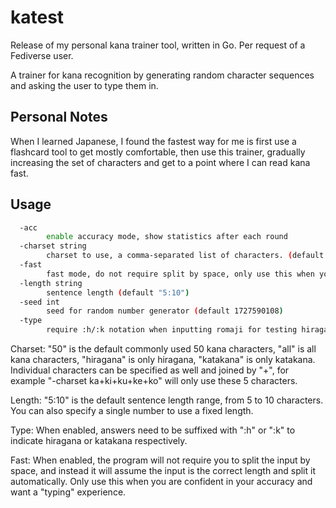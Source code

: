 # katest

Release of my personal kana trainer tool, written in Go. Per request of a Fediverse user.

A trainer for kana recognition by generating random character sequences and asking the user to type them in.

## Personal Notes

When I learned Japanese, I found the fastest way for me is first use a flashcard tool to get mostly comfortable, then use this trainer, gradually increasing the set of characters and get to a point where I can read kana fast.

## Usage

```bash
  -acc
        enable accuracy mode, show statistics after each round
  -charset string
        charset to use, a comma-separated list of characters. (default "50")
  -fast
        fast mode, do not require split by space, only use this when your error rate is low and want better speed
  -length string
        sentence length (default "5:10")
  -seed int
        seed for random number generator (default 1727590108)
  -type
        require :h/:k notation when inputting romaji for testing hiragana/katakana classification
```

Charset: "50" is the default commonly used 50 kana characters, "all" is all kana characters, "hiragana" is only hiragana, "katakana" is only katakana. Individual characters can be specified as well and joined by "+", for example "-charset ka+ki+ku+ke+ko" will only use these 5 characters.

Length: "5:10" is the default sentence length range, from 5 to 10 characters. You can also specify a single number to use a fixed length.

Type: When enabled, answers need to be suffixed with ":h" or ":k" to indicate hiragana or katakana respectively.

Fast: When enabled, the program will not require you to split the input by space, and instead it will assume the input is the correct length and split it automatically. Only use this when you are confident in your accuracy and want a "typing" experience.

